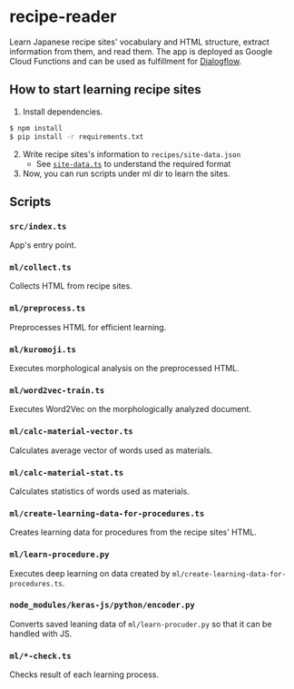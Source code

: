 # recipe-reader

Learn Japanese recipe sites' vocabulary and HTML structure, extract information from them, and read them.
The app is deployed as Google Cloud Functions and can be used as fulfillment for [Dialogflow](https://dialogflow.com/).

## How to start learning recipe sites

1. Install dependencies.

```sh
$ npm install
$ pip install -r requirements.txt
```

2. Write recipe sites's information to `recipes/site-data.json`
    - See [`site-data.ts`](ml/site-data.ts) to understand the required format
3. Now, you can run scripts under ml dir to learn the sites.

## Scripts

### `src/index.ts`

App's entry point.

### `ml/collect.ts`

Collects HTML from recipe sites.

### `ml/preprocess.ts`

Preprocesses HTML for efficient learning.

### `ml/kuromoji.ts`

Executes morphological analysis on the preprocessed HTML.

### `ml/word2vec-train.ts`

Executes Word2Vec on the morphologically analyzed document.

### `ml/calc-material-vector.ts`

Calculates average vector of words used as materials.

### `ml/calc-material-stat.ts`

Calculates statistics of words used as materials.

### `ml/create-learning-data-for-procedures.ts`

Creates learning data for procedures from the recipe sites' HTML.

### `ml/learn-procedure.py`

Executes deep learning on data created by `ml/create-learning-data-for-procedures.ts`.

### `node_modules/keras-js/python/encoder.py`

Converts saved leaning data of `ml/learn-procuder.py` so that it can be handled with JS.

### `ml/*-check.ts`

Checks result of each learning process.